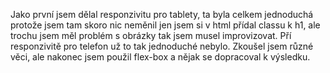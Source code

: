 Jako první jsem dělal responzivitu pro tablety, ta byla celkem jednoduchá protože jsem tam skoro nic neměnil jen jsem si v html přídal classu k h1, ale trochu jsem měl problém s obrázky tak jsem musel improvizovat.
Pří responzivitě pro telefon už to tak jednoduché nebylo. Zkoušel jsem různé věci, ale nakonec jsem použil flex-box a nějak se dopracoval k výsledku. 
